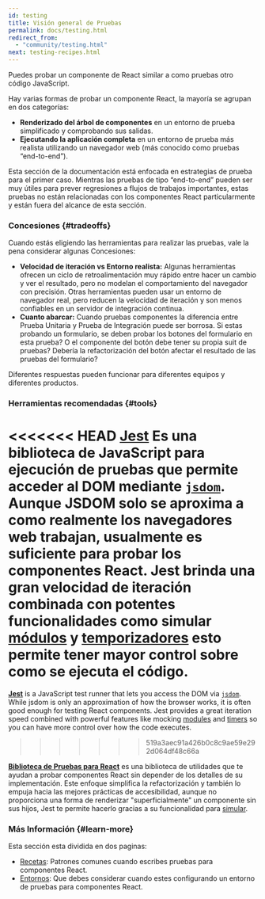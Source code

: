 ```yaml
---
id: testing
title: Visión general de Pruebas
permalink: docs/testing.html
redirect_from:
  - "community/testing.html"
next: testing-recipes.html
---
```


Puedes probar un componente de React similar a como pruebas otro código JavaScript.

Hay varias formas de probar un componente React, la mayoría se agrupan en dos categorías:

* **Renderizado del árbol de componentes** en un entorno de prueba simplificado y comprobando sus salidas.
* **Ejecutando la aplicación completa** en un entorno de prueba más realista utilizando un navegador web (más conocido como pruebas “end-to-end”).

Esta sección de la documentación está enfocada en estrategias de prueba para el primer caso. Mientras las pruebas de tipo “end-to-end” pueden ser muy útiles para prever regresiones a flujos de trabajos importantes, estas pruebas no están relacionadas con los componentes React particularmente y están fuera del alcance de esta sección.

### Concesiones {#tradeoffs}


Cuando estás eligiendo las herramientas para realizar las pruebas, vale la pena considerar algunas Concesiones:

* **Velocidad de iteración vs Entorno realista:** Algunas herramientas ofrecen un ciclo de retroalimentación muy rápido entre hacer un cambio y ver el resultado, pero no modelan el comportamiento del navegador con precisión. Otras herramientas pueden usar un entorno de navegador real, pero reducen la velocidad de iteración y son menos confiables en un servidor de integración continua.
* **Cuanto abarcar:** Cuando pruebas componentes la diferencia entre Prueba Unitaria y Prueba de Integración puede ser borrosa. Si estas probando un formulario, se deben probar los botones del formulario en esta prueba? O el componente del botón debe tener su propia suit de pruebas? Debería la refactorización del botón afectar el resultado de las pruebas del formulario?

Diferentes respuestas pueden funcionar para diferentes equipos y diferentes productos.

### Herramientas recomendadas {#tools}

<<<<<<< HEAD
**[Jest](https://facebook.github.io/jest/)** Es una biblioteca de JavaScript para ejecución de pruebas que permite acceder al DOM mediante [`jsdom`](/docs/testing-environments.html#mocking-a-rendering-surface). Aunque JSDOM solo se aproxima a como realmente los navegadores web trabajan, usualmente es suficiente para probar los componentes React. Jest brinda una gran velocidad de iteración combinada con potentes funcionalidades como simular [módulos](/docs/testing-environments.html#mocking-modules) y [temporizadores](/docs/testing-environments.html#mocking-timers) esto permite tener mayor control sobre como se ejecuta el código.
=======
**[Jest](https://facebook.github.io/jest/)** is a JavaScript test runner that lets you access the DOM via [`jsdom`](/docs/testing-environments.html#mocking-a-rendering-surface). While jsdom is only an approximation of how the browser works, it is often good enough for testing React components. Jest provides a great iteration speed combined with powerful features like mocking [modules](/docs/testing-environments.html#mocking-modules) and [timers](/docs/testing-environments.html#mocking-timers) so you can have more control over how the code executes.
>>>>>>> 519a3aec91a426b0c8c9ae59e292d064df48c66a

**[Biblioteca de Pruebas para React](https://testing-library.com/react)** es una biblioteca de utilidades que te ayudan a probar componentes React sin depender de los detalles de su implementación. Este enfoque simplifica la refactorización y también lo empuja hacia las mejores prácticas de accesibilidad, aunque no proporciona una forma de renderizar "superficialmente" un componente sin sus hijos, Jest te permite hacerlo  gracias a su funcionalidad para [simular](/docs/testing-recipes.html#mocking-modules).

### Más Información {#learn-more}

Esta sección esta dividida en dos paginas:

- [Recetas](/docs/testing-recipes.html): Patrones comunes cuando escribes pruebas para componentes React.
- [Entornos](/docs/testing-environments.html): Que debes considerar cuando estes configurando un entorno de pruebas para componentes React.
